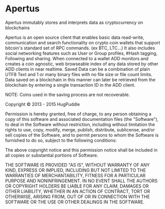 Apertus
===

Apertus immutably stores and interprets data as cryptocurrency on blockchains

Apertus is an open source client that enables basic data read-write, communication and search functionality on crypto coin wallets that support bitcoin's standard set of RPC commands. (ex BTC, LTC...)  It also includes social networking features such as User or Group profiles,  #Hash tagging, Following and sharing.  When connected to a wallet ADD monitors and creates a coin agnostic, web browseable index of any data stored by other ADD clients in near realtime. Saved Data can be a combination of plain UTF8 Text and 1 or many binary files with no file size or file count limits. Data saved on a blockchain in this manner can later be retrieved from the blockchain by entering a single transaction ID in the ADD client.

NOTE: Coins used in the saving process are not recoverable. 


Copyright ©  2013 - 2015 HugPuddle

Permission is hereby granted, free of charge, to any person obtaining a copy of this software and associated 
documentation files (the "Software"), to deal in the Software without restriction, including without limitation 
the rights to use, copy, modify, merge, publish, distribute, sublicense, and/or sell copies of the Software, and 
to permit persons to whom the Software is furnished to do so, subject to the following conditions:

The above copyright notice and this permission notice shall be included in all copies or substantial portions of 
Software.


THE SOFTWARE IS PROVIDED "AS IS", WITHOUT WARRANTY OF ANY KIND, EXPRESS OR IMPLIED, INCLUDING BUT NOT LIMITED 
TO THE WARRANTIES OF MERCHANTABILITY, FITNESS FOR A PARTICULAR PURPOSE AND NONINFRINGEMENT. IN NO EVENT SHALL
THE AUTHORS OR COPYRIGHT HOLDERS BE LIABLE FOR ANY CLAIM, DAMAGES OR OTHER LIABILITY, WHETHER IN AN ACTION OF 
CONTRACT, TORT OR OTHERWISE, ARISING FROM, OUT OF OR IN CONNECTION WITH THE SOFTWARE OR THE USE OR OTHER DEALINGS 
IN THE SOFTWARE.
